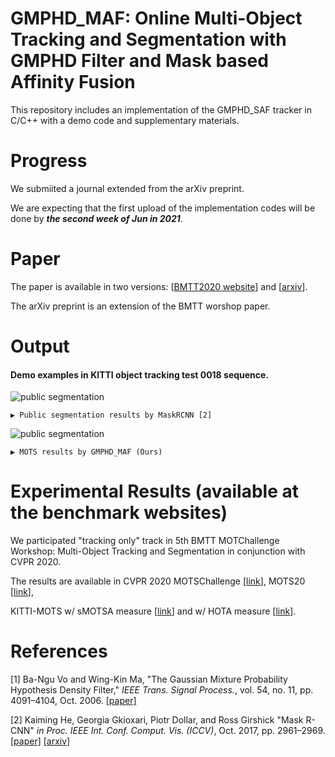 # GMPHD_MAF: Online Multi-Object Tracking and Segmentation with GMPHD Filter and Mask based Affinity Fusion
This repository includes an implementation of the GMPHD_SAF tracker in C/C++ with a demo code and supplementary materials.

# Progress
We submiited a journal extended from the arXiv preprint.

We are expecting that the first upload of the implementation codes will be done by **_the second week of Jun in 2021_**.

# Paper 

The paper is available in two versions:
[[BMTT2020 website](https://motchallenge.net/workshops/bmtt2020/index.html)]
and
[[arxiv](https://arxiv.org/abs/2009.00100)].

The arXiv preprint is an extension of the BMTT worshop paper.

# Output
#### Demo examples in KITTI object tracking test 0018 sequence.
![public segmentation](GMPHD_MAF/img/KITTI_test-0018_det_256bits.gif)

`▶ Public segmentation results by MaskRCNN [2]`

![public segmentation](GMPHD_MAF/img/KITTI_test-0018_trk_256bits.gif)

`▶ MOTS results by GMPHD_MAF (Ours)`

# Experimental Results (available at the benchmark websites)

We participated "tracking only" track in 5th BMTT MOTChallenge Workshop: Multi-Object Tracking and Segmentation in conjunction with CVPR 2020.

The results are available in 
CVPR 2020 MOTSChallenge [[link](https://motchallenge.net/results/CVPR_2020_MOTS_Challenge/)], 
MOTS20 [[link](https://motchallenge.net/results/MOTS/)],

KITTI-MOTS w/ sMOTSA measure [[link](http://www.cvlibs.net/datasets/kitti/eval_mots.php)] and w/ HOTA measure [[link](http://www.cvlibs.net/datasets/kitti/eval_mots.php)].

# References

[1] Ba-Ngu Vo and Wing-Kin Ma, "The Gaussian Mixture Probability Hypothesis Density Filter," _IEEE Trans. Signal Process._, vol. 54, no. 11, pp. 4091–4104, Oct. 2006. [[paper]](https://ieeexplore.ieee.org/document/1710358)

[2] Kaiming He, Georgia Gkioxari, Piotr Dollar, and Ross Girshick "Mask R-CNN" _in Proc. IEEE Int. Conf. Comput. Vis. (ICCV)_, Oct. 2017, pp. 2961–2969. 
[[paper]](https://openaccess.thecvf.com/content_ICCV_2017/papers/He_Mask_R-CNN_ICCV_2017_paper.pdf)
[[arxiv]](https://arxiv.org/abs/1703.06870)

